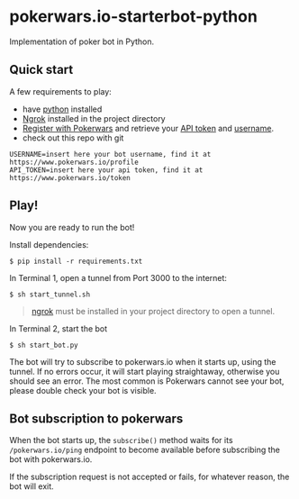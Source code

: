 # pokerwars.io-starterbot-python
Implementation of poker bot in Python.


## Quick start
A few requirements to play:
- have [python](https://www.python.org/) installed
- [Ngrok](https://ngrok.com/) installed in the project directory
- [Register with Pokerwars](https://www.pokerwars.io/) and retrieve your [API token](https://www.pokerwars.io/token) and [username](https://www.pokerwars.io/profile).
- check out this repo with git

```
USERNAME=insert here your bot username, find it at https://www.pokerwars.io/profile
API_TOKEN=insert here your api token, find it at https://www.pokerwars.io/token
```

## Play!
Now you are ready to run the bot!

Install dependencies:
```
$ pip install -r requirements.txt
```

In Terminal 1, open a tunnel from Port 3000 to the internet:
```
$ sh start_tunnel.sh
```
> [ngrok](https://ngrok.com/) must be installed in your project directory to open a tunnel.

In Terminal 2, start the bot
```
$ sh start_bot.py
```

The bot will try to subscribe to pokerwars.io when it starts up, using the tunnel. If no errors occur, it will start playing straightaway, otherwise you should see an error. The most common is Pokerwars cannot see your bot, please double check your bot is visible.


## Bot subscription to pokerwars
When the bot starts up, the ```subscribe()``` method waits for its ```/pokerwars.io/ping``` endpoint to become available before subscribing the bot with pokerwars.io.

If the subscription request is not accepted or fails, for whatever reason, the bot will exit.
